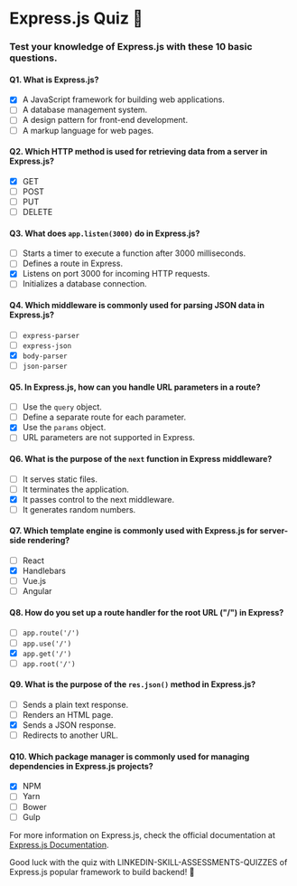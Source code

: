 # Express.js Quiz 🚀

### Test your knowledge of Express.js with these 10 basic questions. 

#### Q1. What is Express.js?

- [x] A JavaScript framework for building web applications.
- [ ] A database management system.
- [ ] A design pattern for front-end development.
- [ ] A markup language for web pages.

#### Q2. Which HTTP method is used for retrieving data from a server in Express.js?

- [x] GET
- [ ] POST
- [ ] PUT
- [ ] DELETE

#### Q3. What does `app.listen(3000)` do in Express.js?

- [ ] Starts a timer to execute a function after 3000 milliseconds.
- [ ] Defines a route in Express.
- [x] Listens on port 3000 for incoming HTTP requests.
- [ ] Initializes a database connection.

#### Q4. Which middleware is commonly used for parsing JSON data in Express.js?

- [ ] `express-parser`
- [ ] `express-json`
- [x] `body-parser`
- [ ] `json-parser`

#### Q5. In Express.js, how can you handle URL parameters in a route?

- [ ] Use the `query` object.
- [ ] Define a separate route for each parameter.
- [x] Use the `params` object.
- [ ] URL parameters are not supported in Express.

#### Q6. What is the purpose of the `next` function in Express middleware?

- [ ] It serves static files.
- [ ] It terminates the application.
- [x] It passes control to the next middleware.
- [ ] It generates random numbers.

#### Q7. Which template engine is commonly used with Express.js for server-side rendering?

- [ ] React
- [x] Handlebars
- [ ] Vue.js
- [ ] Angular

#### Q8. How do you set up a route handler for the root URL ("/") in Express?

- [ ] `app.route('/')`
- [ ] `app.use('/')`
- [x] `app.get('/')`
- [ ] `app.root('/')`

#### Q9. What is the purpose of the `res.json()` method in Express.js?

- [ ] Sends a plain text response.
- [ ] Renders an HTML page.
- [x] Sends a JSON response.
- [ ] Redirects to another URL.

#### Q10. Which package manager is commonly used for managing dependencies in Express.js projects?

- [x] NPM
- [ ] Yarn
- [ ] Bower
- [ ] Gulp

For more information on Express.js, check the official documentation at [Express.js Documentation](https://expressjs.com/).

Good luck with the quiz with LINKEDIN-SKILL-ASSESSMENTS-QUIZZES of Express.js popular framework to build backend! 🎉
